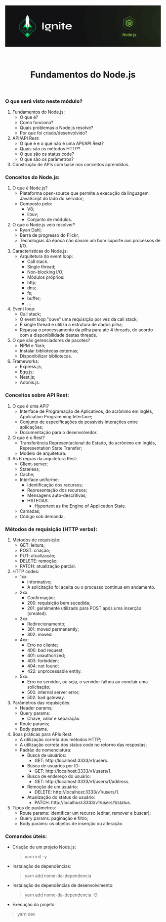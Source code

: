 <p align="center">
  <img src="../.github/capa-ignite-nodejs.png" alt="Ignite Node.js">
</p>

<br>

<h1 align="center">
  Fundamentos do Node.js
</h1>

<br>

### O que será visto neste módulo?
1. Fundamentos do Node.js:
   - O que é?
   - Como funciona?
   - Quais problemas o Node.js resolve?
   - Por que foi criado/desenvolvido?
2. API/API Rest:
   - O que é e o que não é uma API/API Rest?
   - Quais são os métodos HTTP?
   - O que são os status code?
   - O que são os parâmetros?
3. Construção de APIs com base nos conceitos aprendidos.

### Conceitos do Node.js:
1. O que é Node.js?
   - Plataforma open-source que permite a execução da linguagem JavaScript do lado do servidor;
   - Composto pelo:
     - V8;
     - libuv;
     - Conjunto de módulos.
2. O que o Node.js veio resolver?
   - Ryan Dahl;
   - Barra de progresso do Flickr;
   - Tecnologias da época não davam um bom suporte aos processos de I/O.
3. Características do Node.js:
   - Arquitetura do event loop:
     - Call stack.
     - Single thread;
     - Non-blocking I/O;
     - Módulos próprios:
     - http;
     - dns;
     - fs;
     - buffer;
     - ...
4. Event loop:
   - Call stack;
   - O event loop "ouve" uma requisição por vez da call stack;
   - É single thread e utiliza a estrutura de dados pilha;
   - Repassa o processamento da pilha para até 4 threads, de acordo com a disponibilidade destas threads.
5. O que são gerenciadores de pacotes?
   - NPM e Yarn;
   - Instalar bibliotecas externas;
   - Disponibilizar bibliotecas.
6. Frameworks:
   - Express.js;
   - Egg.js;
   - Nest.js;
   - Adonis.js.

### Conceitos sobre API Rest:
1. O que é uma API?
   - Interface de Programação de Aplicativos, do acrônimo em inglês, Application Programming Interface;
   - Conjunto de especificações de possíveis interações entre aplicações;
   - Documentação para o desenvolvedor.
2. O que é o Rest?
   - Transferência Representacional de Estado, do acrônimo em inglês, Representation State Transfer;
   - Modelo de arquitetura.
3. As 6 regras da arquitetura Rest:
   - Client-server;
   - Stateless;
   - Cache;
   - Interface uniforme:
     - Identificação dos recursos;
     - Representação dos recursos;
     - Mensagens auto-descritivas;
     - HATEOAS:
       - Hypertext as the Engine of Application State.
   - Camadas;
   - Código sob demanda.

### Métodos de requisição (HTTP verbs):
1. Métodos de requisição:
   - GET: leitura;
   - POST: criação;
   - PUT: atualização;
   - DELETE: remoção;
   - PATCH: atualização parcial.
2. HTTP codes:
   - 1xx:
     - Informativo;
     - A solicitação foi aceita ou o processo continua em andamento.
   - 2xx:
     - Confirmação;
     - 200: requisição bem sucedida;
     - 201: geralmente utilizado para POST após uma inserção (created).
   - 3xx:
     - Redirecionamento;
     - 301: moved permanently;
     - 302: moved.
   - 4xx:
     - Erro no cliente;
     - 400: bad request;
     - 401: unauthorized;
     - 403: forbidden;
     - 404: not found;
     - 422: unprocessable entity.
   - 5xx:
     - Erro no servidor, ou seja, o servidor falhou ao concluir uma solicitação;
     - 500: internal server error;
     - 502: bad gateway.
3. Parâmetros das requisições:
   - Header params;
   - Query params:
     - Chave, valor e separação.
   - Route params;
   - Body params.
4. Boas práticas para APIs Rest:
   - A utilização correta dos métodos HTTP;
   - A utilização correta dos status code no retorno das respostas;
   - Padrão de nomenclatura:
     - Busca de usuários:
       - GET: http://localhost:3333/v1/users.
     - Busca de usuários por ID:
       - GET: http://localhost:3333/v1/users/1.
     - Busca de endereço do usuário:
       - GET: http://localhost:3333/v1/users/1/address.
     - Remoção de um usuário:
       - DELETE: http://localhost:3333/v1/users/1.
     - Atualização do status do usuário:
       - PATCH: http://localhost:3333/v1/users/1/status.
5. Tipos de parâmetros:
   - Route params: identificar um recurso (editar, remover e buscar);
   - Query params: paginação e filtro;
   - Body params: os objetos de inserção ou alteração.

### Comandos úteis:
- Criação de um projeto Node.js:
  > yarn init -y

- Instalação de dependências:
  > yarn add nome-da-dependencia

- Instalação de dependências de desenvolvimento:
  > yarn add nome-da-dependencia -D

- Execução do projeto
> yarn dev
